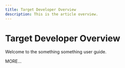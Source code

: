 ```yaml
---
title: Target Developer Overview
description: This is the article overview.
---
```


# Target Developer Overview

Welcome to the something something user guide.

MORE...

<!--
This is the landing page of the user guide. It should be the first list item in the TOC.md file.

See other user landing pages to get ideas.
-->
